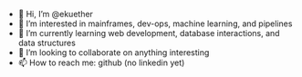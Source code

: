 - 👋 Hi, I’m @ekuether
- 👀 I’m interested in mainframes, dev-ops, machine learning, and pipelines
- 🌱 I’m currently learning web development, database interactions, and data structures
- 💞️ I’m looking to collaborate on anything interesting
- 📫 How to reach me: github (no linkedin yet)

<!---
ekuether/ekuether is a ✨ special ✨ repository because its `README.md` (this file) appears on your GitHub profile.
You can click the Preview link to take a look at your changes.
--->
